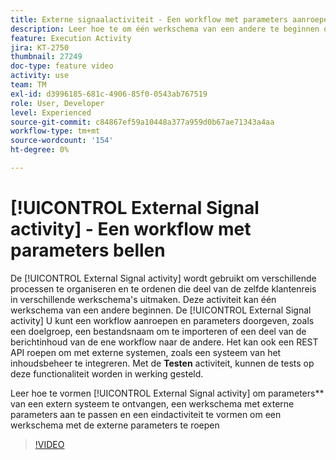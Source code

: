 ```yaml
---
title: Externe signaalactiviteit - Een workflow met parameters aanroepen
description: Leer hoe te om één werkschema van een andere te beginnen om complexere klantenreizen te steunen, terwijl het kunnen beter controleren en op kwesties reageren.
feature: Execution Activity
jira: KT-2750
thumbnail: 27249
doc-type: feature video
activity: use
team: TM
exl-id: d3996185-681c-4906-85f0-0543ab767519
role: User, Developer
level: Experienced
source-git-commit: c84867ef59a10448a377a959d0b67ae71343a4aa
workflow-type: tm+mt
source-wordcount: '154'
ht-degree: 0%

---
```



# [!UICONTROL External Signal activity] - Een workflow met parameters bellen

De [!UICONTROL External Signal activity] wordt gebruikt om verschillende processen te organiseren en te ordenen die deel van de zelfde klantenreis in verschillende werkschema&#39;s uitmaken. Deze activiteit kan één werkschema van een andere beginnen. De [!UICONTROL External Signal activity] U kunt een workflow aanroepen en parameters doorgeven, zoals een doelgroep, een bestandsnaam om te importeren of een deel van de berichtinhoud van de ene workflow naar de andere. Het kan ook een REST API roepen om met externe systemen, zoals een systeem van het inhoudsbeheer te integreren. Met de **Testen** activiteit, kunnen de tests op deze functionaliteit worden in werking gesteld.

Leer hoe te vormen [!UICONTROL External Signal activity] om parameters** van een extern systeem te ontvangen, een werkschema met externe parameters aan te passen en een eindactiviteit te vormen om een werkschema met de externe parameters te roepen

>[!VIDEO](https://video.tv.adobe.com/v/27249/?quality=12&learn=on)
